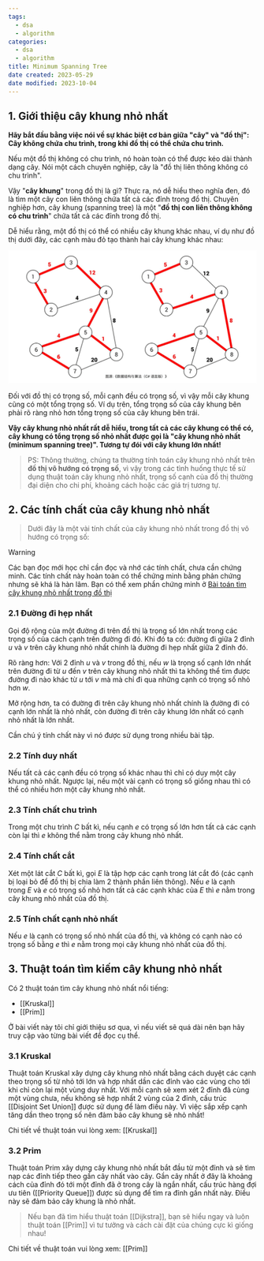 ```yaml
---
tags:
  - dsa
  - algorithm
categories:
  - dsa
  - algorithm
title: Minimum Spanning Tree
date created: 2023-05-29
date modified: 2023-10-04
---
```


## 1. Giới thiệu cây khung nhỏ nhất

**Hãy bắt đầu bằng việc nói về sự khác biệt cơ bản giữa "cây" và "đồ thị": Cây không chứa chu trình, trong khi đồ thị có thể chứa chu trình.**

Nếu một đồ thị không có chu trình, nó hoàn toàn có thể được kéo dài thành dạng cây. Nói một cách chuyên nghiệp, cây là "đồ thị liên thông không có chu trình".

Vậy "**cây khung**" trong đồ thị là gì? Thực ra, nó dễ hiểu theo nghĩa đen, đó là tìm một cây con liên thông chứa tất cả các đỉnh trong đồ thị. Chuyên nghiệp hơn, cây khung (spanning tree) là một "**đồ thị con liên thông không có chu trình**" chứa tất cả các đỉnh trong đồ thị.

Dễ hiểu rằng, một đồ thị có thể có nhiều cây khung khác nhau, ví dụ như đồ thị dưới đây, các cạnh màu đỏ tạo thành hai cây khung khác nhau:

![](https://raw.githubusercontent.com/vanhung4499/images/master/snap/202310041616866.png)

Đối với đồ thị có trọng số, mỗi cạnh đều có trọng số, vì vậy mỗi cây khung cũng có một tổng trọng số. Ví dụ trên, tổng trọng số của cây khung bên phải rõ ràng nhỏ hơn tổng trọng số của cây khung bên trái.

**Vậy cây khung nhỏ nhất rất dễ hiểu, trong tất cả các cây khung có thể có, cây khung có tổng trọng số nhỏ nhất được gọi là "cây khung nhỏ nhất (minimum spanning tree)". Tương tự đói với cây khung lớn nhất!**

> PS: Thông thường, chúng ta thường tính toán cây khung nhỏ nhất trên **đồ thị vô hướng có trọng số**, vì vậy trong các tình huống thực tế sử dụng thuật toán cây khung nhỏ nhất, trọng số cạnh của đồ thị thường đại diện cho chi phí, khoảng cách hoặc các giá trị tương tự.

## 2. Các tính chất của cây khung nhỏ nhất

> Dưới đây là một vài tính chất của cây khung nhỏ nhất trong đồ thị vô hướng có trọng số:

> [!warning]  
> Các bạn đọc mới học chỉ cần đọc và nhớ các tính chất, chưa cần chứng minh. Các tính chất này hoàn toàn có thể chứng minh bằng phản chứng nhưng sẽ khá là hàn lâm. Bạn có thể xem phần chứng minh ở [Bài toán tìm cây khung nhỏ nhất trong đồ thị](https://vnoi.info/wiki/algo/graph-theory/minimum-spanning-tree.md)

### 2.1 Đường đi hẹp nhất

Gọi độ rộng của một đường đi trên đồ thị là trọng số lớn nhất trong các trọng số của cách cạnh trên đường đi đó. Khi đó ta có: đường đi giữa 2 đỉnh $u$ và $v$ trên cây khung nhỏ nhất chính là đường đi hẹp nhất giữa 2 đỉnh đó.  

Rõ ràng hơn: Với 2 đỉnh $u$ và $v$ trong đồ thị, nếu $w$ là trọng số cạnh lớn nhất trên đường đi từ $u$ đến $v$ trên cây khung nhỏ nhất thì ta không thể tìm được đường đi nào khác từ $u$ tới $v$ mà mà chỉ đi qua những cạnh có trọng số nhỏ hơn $w$.

Mở rộng hơn, ta có đường đi trên cây khung nhỏ nhất chính là đường đi có cạnh lớn nhất là nhỏ nhất, còn đường đi trên cây khung lớn nhất có cạnh nhỏ nhất là lớn nhất.

Cần chú ý tính chất này vì nó được sử dụng trong nhiều bài tập.

### 2.2 Tính duy nhất

Nếu tất cả các cạnh đều có trọng số khác nhau thì chỉ có duy một cây khung nhỏ nhất. Ngược lại, nếu một vài cạnh có trọng số giống nhau thì có thể có nhiều hơn một cây khung nhỏ nhất.

### 2.3 Tính chất chu trình

Trong một chu trình $C$ bất kì, nếu cạnh $e$ có trọng số lớn hơn tất cả các cạnh còn lại thì $e$ không thể nằm trong cây khung nhỏ nhất.

### 2.4 Tính chất cắt

Xét một lát cắt $C$ bất kì, gọi $E$ là tập hợp các cạnh trong lát cắt đó (các cạnh bị loại bỏ để đồ thị bị chia làm 2 thành phần liên thông). Nếu $e$ là cạnh trong $E$ và $e$ có trọng số nhỏ hơn tất cả các cạnh khác của $E$ thì $e$ nằm trong cây khung nhỏ nhất của đồ thị.

### 2.5 Tính chất cạnh nhỏ nhất

Nếu $e$ là cạnh có trọng số nhỏ nhất của đồ thị, và không có cạnh nào có trọng số bằng $e$ thì $e$ nằm trong mọi cây khung nhỏ nhất của đồ thị.

## 3. Thuật toán tìm kiếm cây khung nhỏ nhất

Có 2 thuật toán tìm cây khung nhỏ nhất nổi tiếng:

- [[Kruskal]]
- [[Prim]]

Ở bài viết này tôi chỉ giới thiệu sơ qua, vì nếu viết sẽ quá dài nên bạn hãy truy cập vào từng bài viết để đọc cụ thể.

### 3.1 Kruskal

Thuật toán Kruskal xây dựng cây khung nhỏ nhất bằng cách duyệt các cạnh theo trọng số từ nhỏ tới lớn và hợp nhất dần các đỉnh vào các vùng cho tới khi chỉ còn lại một vùng duy nhất. Với mỗi cạnh sẽ xem xét 2 đỉnh đã cùng một vùng chưa, nếu không sẽ hợp nhất 2 vùng của 2 đỉnh, cấu trúc [[Disjoint Set Union]] được sử dụng để làm điều này. Vì việc sắp xếp cạnh tăng dần theo trọng số nên đảm bảo cây khung sẽ nhỏ nhất!

Chi tiết về thuật toán vui lòng xem: [[Kruskal]]

### 3.2 Prim

Thuật toán Prim xây dựng cây khung nhỏ nhất bắt đầu từ một đỉnh và sẽ tìm nạp các đỉnh tiếp theo gần cây nhất vào cây. Gần cây nhất ở đây là khoảng cách của đỉnh đó tới một đỉnh đã ở trong cây là ngắn nhất, cấu trúc hàng đợi ưu tiên ([[Priority Queue]]) được sủ dụng để tìm ra đỉnh gần nhất này. Điều này sẽ đảm bảo cây khung là nhỏ nhất.

> Nếu bạn đã tìm hiểu thuật toán [[Dijkstra]], bạn sẽ hiểu ngay và luôn thuật toán [[Prim]] vì tư tưởng và cách cài đặt của chúng cực kì giống nhau!

Chi tiết về thuật toán vui lòng xem: [[Prim]]
